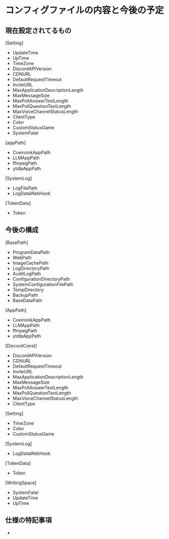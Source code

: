 ﻿# コンフィグファイルの内容と今後の予定

## 現在設定されてるもの

[Setting]
- UpdateTime
- UpTime
- TimeZone
- DiscordAPIVersion
- CDNURL
- DefaultRequestTimeout
- InviteURL
- MaxApplicationDescriptionLength
- MaxMessageSize
- MaxPollAnswerTextLength
- MaxPollQuestionTextLength
- MaxVoiceChannelStatusLength
- ClientType
- Color
- CustomStatusGame
- SystemFatal

[appPath]
- CoeiroinkAppPath
- LLMAppPath
- ffmpegPath
- ytdlpAppPath

[SystemLog]
- LogFilePath
- LogDataWebHook

[TokenData]
- Token


## 今後の構成
[BasePath]
- ProgramDataPath 
- WebPath
- ImageCachePath
- LogDirectoryPath 
- AuditLogPath
- ConfigurationDirectoryPath
- SystemConfigurationFilePath 
- TempDirectory 
- BackupPath
- BaseDataPath 



[AppPath]
- CoeiroinkAppPath
- LLMAppPath
- ffmpegPath
- ytdlpAppPath

[DiscordConst]
- DiscordAPIVersion
- CDNURL
- DefaultRequestTimeout
- InviteURL
- MaxApplicationDescriptionLength
- MaxMessageSize
- MaxPollAnswerTextLength
- MaxPollQuestionTextLength
- MaxVoiceChannelStatusLength
- ClientType

[Setting]
- TimeZone
- Color
- CustomStatusGame


[SystemLog]
- LogDataWebHook

[TokenData]
- Token

[WritingSpace]
- SystemFatal
- UpdateTime
- UpTime


## 仕様の特記事項

-
